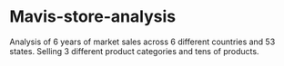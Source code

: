 # Mavis-store-analysis
Analysis of 6 years of market sales across 6 different countries and 53 states. Selling 3 different product categories and tens of products.
